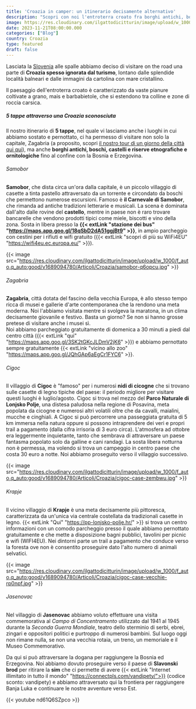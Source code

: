 ```yaml
---
title: 'Croazia in camper: un itinerario decisamente alternativo'
description: "Scopri con noi l'entroterra croato fra borghi antichi, boschi, castelli e riserve etnografiche"
image: https://res.cloudinary.com/ilgattodicitturin/image/upload/w_1000/f_auto,q_auto:good/v1689874010/Articoli/Croazia/zagabria-cimitero-monumentale-okqqcg.jpg
date: 2023-11-21T08:00:00.000
categories: ["Blog"]
country: Croazia
type: featured
draft: false
---
```


Lasciata la [Slovenia](/blog/slovenia-in-camper-5-giorni-tra-montagne-e-borghi-storici) alle spalle abbiamo deciso di visitare on the road una parte di **Croazia spesso ignorata dal turismo**, lontano dalle splendide località balneari e dalle immagini da cartolina con mare cristallino. 

Il paesaggio dell'entroterra croato è caratterizzato da vaste pianure coltivate a grano, mais e barbabietole, che si estendono tra colline e zone di roccia carsica.

##### 5 tappe attraverso una Croazia sconosciuta

Il nostro itinerario di **5 tappe**, nel quale vi lasciamo anche i luoghi in cui abbiamo sostato e pernottato, ci ha permesso di visitare non solo la capitale, Zagabria (a proposito, scopri [il nostro tour di un giorno della città qui qui](/blog/zagabria-in-un-giorno)), ma anche **borghi antichi, boschi, castelli e riserve etnografiche e ornitologiche** fino al confine con la Bosnia e Erzegovina.

###### Samobor 

**Samobor**, che dista circa un'ora dalla capitale, è un piccolo villaggio di casette a tinta pastello attraversato da un torrente e circondato da boschi che permettono numerose escursioni. Famoso è **il Carnevale di Samobor**, che rimanda ad antiche tradizioni letterarie e musicali. La scena è dominata dall'alto dalle rovine del **castello**, mentre in paese non è raro trovare bancarelle che vendono prodotti tipici come miele, biscotti e vino della zona. 
Sosta in libera presso la **{{< extLink "stazione dei bus" "https://maps.app.goo.gl/18qSbD2dA51ggjBt9" >}}**, in ampio parcheggio con cestini per i rifiuti e wifi gratuito ({{< extLink "scopri di più su WiFi4EU" "https://wifi4eu.ec.europa.eu/" >}}). 

{{< image src="https://res.cloudinary.com/ilgattodicitturin/image/upload/w_1000/f_auto,q_auto:good/v1689094780/Articoli/Croazia/samobor-q6opcu.jpg" >}}

###### Zagabria 

**Zagabria**, città dotata del fascino della vecchia Europa, è allo stesso tempo ricca di musei e gallerie d'arte contemporanea che la rendono una meta moderna. Noi l'abbiamo visitata mentre si svolgeva la maratona, in un clima decisamente giovanile e festivo. 
Basta un giorno? Se non si hanno grosse pretese di visitare anche i musei sì.  
Noi abbiamo parcheggiato gratuitamente di domenica a 30 minuti a piedi dal centro città ({{< extLink "qui" "https://maps.app.goo.gl/3SK2tGKcJLDmV2jK6" >}}) e abbiamo pernottato sempre gratuitamente {{< extLink "vicino allo zoo" "https://maps.app.goo.gl/JQhGAp6aEgCr1FYC6" >}}. 

<script src="https://product-gallery.cloudinary.com/all.js" type="text/javascript">
</script>  

<div id="my-gallery" style="max-width:100%;margin:auto">
</div>

<script>
     const myWidget = cloudinary.galleryWidget({
    "cloudName": "ilgattodicitturin",
    "mediaAssets": [{
        "publicId": "Articoli/Croazia/P1011693_t0vbpr",
        "mediaType": "image"
    }, {
        "publicId": "Articoli/Croazia/zagabria-chiesa-ijafhn",
        "mediaType": "image"
    }, {
        "publicId": "Articoli/Croazia/zagabria-chiesa-mark-gdqnlk",
        "mediaType": "image"
    }, {
        "publicId": "Articoli/Croazia/zagabria-cimitero-vista-tvyedn",
        "mediaType": "image"
    }, {
        "publicId": "Articoli/Croazia/zagabria-oktogon-bypkay",
        "mediaType": "image"
    }, {
        "publicId": "Articoli/Croazia/zagabria-piazza-centrale-z3iodu",
        "mediaType": "image"
    }],
    "aspectRatio": "16:9",
    "navigationButtonProps": {
        "shape": "rectangle",
        "color": "#FFFFFF",
        "iconColor": "#000000"
    },
    "container": "#my-gallery"
});

myWidget.render();
</script>

###### Cigoc 

Il villaggio di **Cigoc** è "famoso" per i numerosi **nidi di cicogne** che si trovano sulle casette di legno tipiche del paese: il periodo migliore per visitare questi luoghi è luglio/agosto. Cigoc si trova nel mezzo del **Parco Naturale di Lonjsko Polje**, una distesa paludosa nella regione di Posavina, meta popolata da cicogne e numerosi altri volatili oltre che da cavalli, maialini, mucche e cinghiali. 
A Cigoc si può percorrere una passeggiata gratuita di 5 km immersa nella natura oppure si possono intraprendere dei veri e propri trail a pagamento (dalla cifra irrisoria di 3 euro circa).
L'atmosfera ad ottobre era leggermente inquietante, tanto che sembrava di attraversare un paese fantasma popolato solo da galline e cani randagi. La sosta libera notturna non è permessa, ma volendo si trova un campeggio in centro paese che costa 30 euro a notte. Noi abbiamo proseguito verso il villaggio successivo. 

{{< image src="https://res.cloudinary.com/ilgattodicitturin/image/upload/w_1000/f_auto,q_auto:good/v1689094780/Articoli/Croazia/cigoc-case-zembwu.jpg" >}}

###### Krapje

Il vicino villaggio di **Krapje** è una meta decisamente più pittoresca, caratterizzata da un'unica via centrale costellata da tradizionali casette in legno. {{< extLink "Qui" "https://pp-lonjsko-polje.hr/" >}} si trova un centro informazioni con un comodo parcheggio presso il quale abbiamo pernottato gratuitamente e che mette a disposizione bagni pubblici, tavolini per picnic e wifi (WIFI4EU). Nei dintorni parte un trail a pagamento che conduce verso la foresta ove non è consentito proseguire dato l'alto numero di animali selvatici. 

{{< image src="https://res.cloudinary.com/ilgattodicitturin/image/upload/w_1000/f_auto,q_auto:good/v1689094780/Articoli/Croazia/cigoc-case-vecchie-rp0npf.jpg" >}}

###### Jasenovac 

Nel villaggio di **Jasenovac** abbiamo voluto effettuare una visita commemorativa al *Campo di Concentramento* utilizzato dal 1941 al 1945 durante la *Seconda Guerra Mondiale*, teatro dello sterminio di serbi, ebrei, zingari e oppositori politici e purtroppo di numerosi bambini. Sul luogo oggi non rimane nulla, se non una vecchia rotaia, un treno, un memoriale e il Museo Commemorativo.

Da qui si può attraversare la dogana per raggiungere la Bosnia ed Erzegovina. Noi abbiamo dovuto proseguire verso il paese di **Slavonski brod** per ritirare la **sim** che ci permette di avere {{< extLink "Internet illimitato in tutto il mondo" "https://connectpls.com/vandipety/">}} (codice sconto: vandipety) e abbiamo attraversato qui la frontiera per raggiungere Banja Luka e continuare le nostre avventure verso Est. 

{{< youtube nd61Q6SZpco >}}